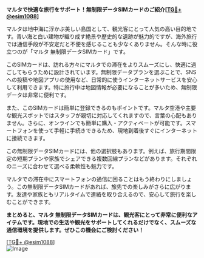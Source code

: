 **マルタで快適な旅行をサポート！無制限データSIMカードのご紹介[[TG💪+ @esim1088](https://t.me/s/esim1088)]**

マルタは地中海に浮かぶ美しい島国として、観光客にとって人気の高い目的地です。青い海と白い建物が織り成す絶景や歴史的な遺跡が魅力的ですが、海外旅行では通信手段が不安定だと不便を感じることも少なくありません。そんな時に役立つのが「マルタ 無制限データSIMカード」です。

このSIMカードは、訪れる方々にマルタでの滞在をよりスムーズにし、快適に過ごしてもらうために設計されています。無制限データプランを選ぶことで、SNSへの投稿や地図アプリの使用など、日常的に使うインターネットサービスを安心して利用できます。特に旅行中は地図情報が必要になることが多いため、無制限データは非常に便利です。

また、このSIMカードは簡単に登録できるのもポイントです。マルタ空港や主要な観光スポットではスタッフが親切に対応してくれますので、言葉の心配もありません。さらに、オンラインでも簡単に購入・アクティベートが可能です。スマートフォンを使って手軽に手続きできるため、現地到着後すぐにインターネットに接続できます。

この無制限データSIMカードには、他の選択肢もあります。例えば、旅行期間限定の短期プランや家族でシェアできる複数回線プランなどがあります。それぞれのニーズに合わせて選べる柔軟性も魅力です。

マルタでの滞在中にスマートフォンの通信に困ることはもう終わりにしましょう。この無制限データSIMカードがあれば、旅先での楽しみがさらに広がります。友達や家族ともリアルタイムで連絡を取り合えるので、安心して旅行を楽しむことができます。

**まとめると、マルタ 無制限データSIMカードは、観光客にとって非常に便利なアイテムです。現地での生活や観光をサポートしてくれるだけでなく、スムーズな通信環境を提供します。ぜひこの機会にご検討ください！**

[[TG💪+ @esim1088](https://t.me/s/esim1088)]  
![Image](https://i.postimg.cc/Y0z9fWf4/image.png)